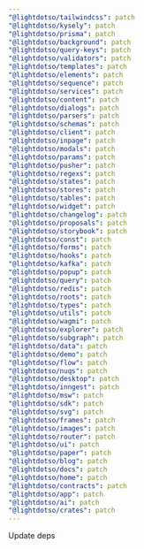 ```yaml
---
"@lightdotso/tailwindcss": patch
"@lightdotso/kysely": patch
"@lightdotso/prisma": patch
"@lightdotso/background": patch
"@lightdotso/query-keys": patch
"@lightdotso/validators": patch
"@lightdotso/templates": patch
"@lightdotso/elements": patch
"@lightdotso/sequence": patch
"@lightdotso/services": patch
"@lightdotso/content": patch
"@lightdotso/dialogs": patch
"@lightdotso/parsers": patch
"@lightdotso/schemas": patch
"@lightdotso/client": patch
"@lightdotso/inpage": patch
"@lightdotso/modals": patch
"@lightdotso/params": patch
"@lightdotso/pusher": patch
"@lightdotso/regexs": patch
"@lightdotso/states": patch
"@lightdotso/stores": patch
"@lightdotso/tables": patch
"@lightdotso/widget": patch
"@lightdotso/changelog": patch
"@lightdotso/proposals": patch
"@lightdotso/storybook": patch
"@lightdotso/const": patch
"@lightdotso/forms": patch
"@lightdotso/hooks": patch
"@lightdotso/kafka": patch
"@lightdotso/popup": patch
"@lightdotso/query": patch
"@lightdotso/redis": patch
"@lightdotso/roots": patch
"@lightdotso/types": patch
"@lightdotso/utils": patch
"@lightdotso/wagmi": patch
"@lightdotso/explorer": patch
"@lightdotso/subgraph": patch
"@lightdotso/data": patch
"@lightdotso/demo": patch
"@lightdotso/flow": patch
"@lightdotso/nuqs": patch
"@lightdotso/desktop": patch
"@lightdotso/inngest": patch
"@lightdotso/msw": patch
"@lightdotso/sdk": patch
"@lightdotso/svg": patch
"@lightdotso/frames": patch
"@lightdotso/images": patch
"@lightdotso/router": patch
"@lightdotso/ui": patch
"@lightdotso/paper": patch
"@lightdotso/blog": patch
"@lightdotso/docs": patch
"@lightdotso/home": patch
"@lightdotso/contracts": patch
"@lightdotso/app": patch
"@lightdotso/ai": patch
"@lightdotso/crates": patch
---
```


Update deps

